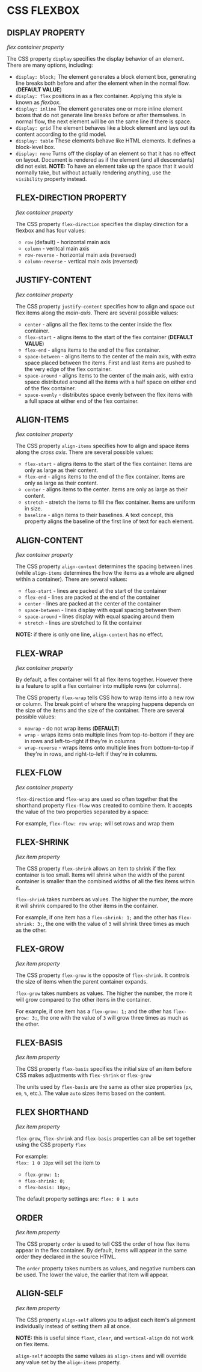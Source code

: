 # CSS FLEXBOX

## DISPLAY PROPERTY
_flex container property_

The CSS property `display` specifies the display behavior of an element. There are many options, including:

* `display: block;` The element generates a block element box, generating line breaks both before and after the element when in the normal flow.  (**DEFAULT VALUE**)
* `display: flex` positions in as a flex container.  Applying this style is known as _flexbox_.
* `display: inline` The element generates one or more inline element boxes that do not generate line breaks before or after themselves. In normal flow, the next element will be on the same line if there is space.
* `display: grid` The element behaves like a block element and lays out its content according to the grid model.
* `display: table` These elements behave like HTML <table> elements. It defines a block-level box.
* `display: none` Turns off the display of an element so that it has no effect on layout.  Document is rendered as if the element (and all descendants) did not exist. **NOTE:** To have an element take up the space that it would normally take, but without actually rendering anything, use the `visibility` property instead.

## FLEX-DIRECTION PROPERTY
_flex container property_

The CSS property `flex-direction` specifies the display direction for a flexbox and has four values: 
* `row` (default) - horizontal main axis
* `column` - veritcal main axis
* `row-reverse` - horizontal main axis (reversed)
* `column-reverse` - vertical main axis (reversed)

## JUSTIFY-CONTENT
_flex container property_

The CSS property `justify-content` specifies how to align and space out flex items along the _main-axis_.  There are several possible values:

* `center` - aligns all the flex items to the center inside the flex container.
* `flex-start` - aligns items to the start of the flex container (**DEFAULT VALUE**) 
* `flex-end` - aligns items to the end of the flex container.
* `space-between` - aligns items to the center of the main axis, with extra space placed between the items.  First and last items are pushed to the very edge of the flex container.
* `space-around` - aligns items to the center of the main axis, with extra space distributed around all the items with a half space on either end of the flex container.
* `space-evenly` - distributes space evenly between the flex items with a full space at either end of the flex container.

## ALIGN-ITEMS
_flex container property_

The CSS property `align-items` specifies how to align and space items along the _cross axis_.  There are several possible values:

* `flex-start` - aligns items to the start of the flex container.  Items are only as large as their content.
* `flex-end` - aligns items to the end of the flex container.  Items are only as large as their content.
* `center` - aligns items to the center. Items are only as large as their content.
* `stretch` - stretch the items to fill the flex container.  Items are uniform in size.
* `baseline` - align items to their baselines.  A text concept, this property aligns the baseline of the first line of text for each element.  

## ALIGN-CONTENT
_flex container property_

The CSS property `align-content` determines the spacing between lines (while `align-items` determines the how the items as a whole are aligned within a container).  There are several values:

* `flex-start` - lines are packed at the start of the container
* `flex-end` - lines are packed at the end of the container
* `center` - lines are packed at the center of the container
* `space-between` - lines display with equal spacing between them
* `space-around` - lines display with equal spacing around them
* `stretch` - lines are stretched to fit the container

**NOTE:** if there is only one line, `align-content` has no effect.

## FLEX-WRAP
_flex container property_

By default, a flex container will fit all flex items together.  However there is a feature to split a flex container into multiple rows (or columns).

The CSS property `flex-wrap` tells CSS how to wrap items into a new row or column.  The break point of where the wrapping happens depends on the size of the items and the size of the container.  There are several possible values:

* `nowrap` - do not wrap items (**DEFAULT**)
* `wrap` - wraps items onto multiple lines from top-to-bottom if they are in rows and left-to-right if they're in columns
* `wrap-reverse` - wraps items onto multiple lines from bottom-to-top if they're in rows, and right-to-left if they're in columns.

## FLEX-FLOW
_flex container property_

`flex-direction` and `flex-wrap` are used so often together that the shorthand property `flex-flow` was created to combine them.  It accepts the value of the two properties separated by a space:

For example, `flex-flow: row wrap;` will set rows and wrap them

## FLEX-SHRINK
_flex item property_

The CSS property `flex-shrink` allows an item to shrink if the flex container is too small.  Items will shrink when the width of the parent container is smaller than the combined widths of all the flex items within it.

`flex-shrink` takes numbers as values.  The higher the number, the more it will shrink compared to the other items in the container.

For example, if one item has a `flex-shrink: 1;`  and the other has `flex-shrink: 3;`, the one with the value of `3` will shrink three times as much as the other.

## FLEX-GROW
_flex item property_

The CSS property `flex-grow` is the opposite of `flex-shrink`.  It controls the size of items when the parent container expands.

`flex-grow` takes numbers as values.  The higher the number, the more it will grow compared to the other items in the container.

For example, if one item has a `flex-grow: 1;`  and the other has `flex-grow: 3;`, the one with the value of `3` will grow three times as much as the other.

## FLEX-BASIS
_flex item property_

The CSS property `flex-basis` specifies the initial size of an item before CSS makes adjustments with `flex-shrink` or `flex-grow`

The units used by `flex-basis` are the same as other size properties (`px`, `em`, `%`, etc.).  The value `auto` sizes items based on the content.

## FLEX SHORTHAND
_flex item property_

`flex-grow`, `flex-shrink` and `flex-basis` properties can all be set together using the CSS property `flex`

For example:  
`flex: 1 0 10px` will set the item to
* `flex-grow: 1;`
* `flex-shrink: 0;`
* `flex-basis: 10px;`

The default property settings are: `flex: 0 1 auto`

## ORDER
_flex item property_

The CSS property `order` is used to tell CSS the order of how flex items appear in the flex container.  By default, items will appear in the same order they declared in the source HTML.  

The `order` property takes numbers as values, and negative numbers can be used.  The lower the value, the earlier that item will appear.

## ALIGN-SELF
_flex item property_

The CSS property `align-self` allows you to adjust each item's alignment individually instead of setting them all at once.  

**NOTE:** this is useful since `float`, `clear`, and `vertical-align` do not work on flex items. 

`align-self` aceepts the same values as `align-items` and will override any value set by the `align-items` property.

